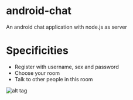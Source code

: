 # android-chat
An android chat application with node.js as server

# Specificities
- Register with username, sex and password
- Choose your room
- Talk to other people in this room


![alt tag](http://i21.servimg.com/u/f21/11/50/38/53/login10.png)
